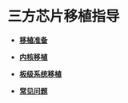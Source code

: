 # 三方芯片移植指导<a name="ZH-CN_TOPIC_0000001157479383"></a>

-   **[移植准备](移植准备.md)**  

-   **[内核移植](内核移植.md)**  

-   **[板级系统移植](板级系统移植.md)**  

-   **[常见问题](常见问题.md)**  


